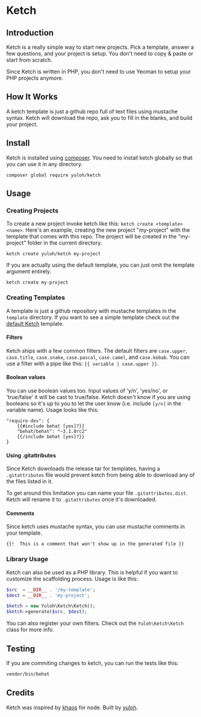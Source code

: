 # Ketch

## Introduction

Ketch is a really simple way to start new projects.  Pick a template, answer a few questions, and your project is setup.  You don't need to copy & paste or start from scratch.

Since Ketch is written in PHP, you don't need to use Yeoman to setup your PHP projects anymore.

## How It Works

A ketch template is just a github repo full of text files using mustache syntax.  Ketch will download the repo, ask you to fill in the blanks, and build your project.

## Install

Ketch is installed using [composer](https://getcomposer.org/).  You need to install ketch globally so that you can use it in any directory.

```
composer global require yuloh/ketch
```

## Usage

### Creating Projects

To create a new project invoke ketch like this: `ketch create <template> <name>`.  Here's an example, creating the new project  "my-project" with the template that comes with this repo.  The project will be created in the "my-project" folder in the current directory.

```
ketch create yuloh/ketch my-project
```

If you are actually using the default template, you can just omit the template argument entirely.

```
ketch create my-project
```

### Creating Templates

A template is just a github repository with mustache templates in the `template` directory.  If you want to see a simple template check out the [default Ketch](./template) template.

#### Filters

Ketch ships with a few common filters.  The default filters are `case.upper`, `case.title`, `case.snake`, `case.pascal`, `case.camel`, and `case.kebab`.  You can use a filter with a pipe like this: `{{ variable | case.upper }}`.

#### Boolean values

You can use boolean values too.  Input values of 'y/n', 'yes/no', or 'true/false' it will be cast to true/false.  Ketch doesn't know if you are using booleans so it's up to you to let the user know (i.e. include `[y/n]` in the variable name).  Usage looks like this:

```
"require-dev": {
    {{#include behat [yes]?}}
    "behat/behat": "~3.1.0rc2"
    {{/include behat [yes]?}}
}
```

#### Using .gitattributes

Since Ketch downloads the release tar for templates, having a `.gitattributes` file would prevent ketch from being able to download any of the files listed in it.

To get around this limitation you can name your file `.gitattributes.dist`.  Ketch will rename it to `.gitattributes` once it's downloaded.

#### Comments

Since ketch uses mustache syntax, you can use mustache comments in your template.

```
{{!  This is a comment that won't show up in the generated file }}
```

### Library Usage

Ketch can also be used as a PHP library.  This is helpful if you want to customize the scaffolding process.  Usage is like this:

```php
$src  = __DIR__ . '/my-template';
$dest = __DIR__ . 'my-project';

$ketch = new Yuloh\Ketch\Ketch();
$ketch->generate($src, $dest);
```

You can also register your own filters.  Check out the `Yuloh\Ketch\Ketch` class for more info.

## Testing

If you are commiting changes to ketch, you can run the tests like this:

```bash
vendor/bin/behat
```

## Credits

Ketch was inspired by [khaos](http://khaos.io/) for node.  Built by [yuloh](https://twitter.com/__yuloh).
